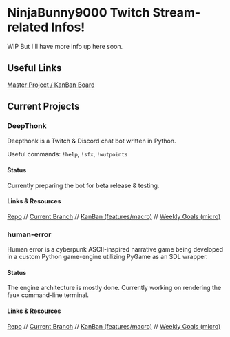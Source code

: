# NinjaBunny9000 Twitch Stream-related Infos!

WIP But I'll have more info up here soon.

## Useful Links

[Master Project / KanBan Board](https://trello.com/b/Fm4Q3mBx/ninjabunny9000-stream-stuffs)

## Current Projects

### DeepThonk

Deepthonk is a Twitch & Discord chat bot written in Python.

Useful commands: `!help`, `!sfx`, `!wutpoints`

#### Status

Currently preparing the bot for beta release & testing.

#### Links & Resources

[Repo](https://github.com/NinjaBunny9000/DeepThonk/) // [Current Branch](https://github.com/NinjaBunny9000/DeepThonk/tree/beta-refactor) // [KanBan (features/macro)](https://trello.com/b/Jo5Ig3uQ/deepthonk) // [Weekly Goals (micro)](https://github.com/NinjaBunny9000/stream-stuff/blob/master/deepthonk_weekly.md)


### human-error

Human error is a cyberpunk ASCII-inspired narrative game being developed in a custom Python game-engine utilizing PyGame as an SDL wrapper.

#### Status

The engine architecture is mostly done. Currently working on rendering the faux command-line terminal.

#### Links & Resources

[Repo](https://github.com/NinjaBunny9000/human-error) // [Current Branch](https://github.com/NinjaBunny9000/human-error/tree/pygame-implementation) // [KanBan (features/macro)](https://trello.com/b/N04MABBU/human-error) // [Weekly Goals (micro)](https://github.com/NinjaBunny9000/stream-stuff/blob/master/deepthonk_weekly.md)
